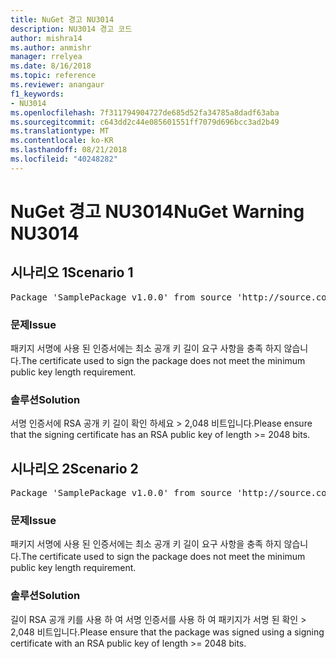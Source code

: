 ```yaml
---
title: NuGet 경고 NU3014
description: NU3014 경고 코드
author: mishra14
ms.author: anmishr
manager: rrelyea
ms.date: 8/16/2018
ms.topic: reference
ms.reviewer: anangaur
f1_keywords:
- NU3014
ms.openlocfilehash: 7f311794904727de685d52fa34785a8dadf63aba
ms.sourcegitcommit: c643dd2c44e085601551ff7079d696bcc3ad2b49
ms.translationtype: MT
ms.contentlocale: ko-KR
ms.lasthandoff: 08/21/2018
ms.locfileid: "40248282"
---
```

# <a name="nuget-warning-nu3014"></a><span data-ttu-id="72d69-103">NuGet 경고 NU3014</span><span class="sxs-lookup"><span data-stu-id="72d69-103">NuGet Warning NU3014</span></span>

## <a name="scenario-1"></a><span data-ttu-id="72d69-104">시나리오 1</span><span class="sxs-lookup"><span data-stu-id="72d69-104">Scenario 1</span></span>

<pre>Package 'SamplePackage v1.0.0' from source 'http://source.com/index.json': The signing certificate does not meet a minimum public key length requirement.</pre>

### <a name="issue"></a><span data-ttu-id="72d69-105">문제</span><span class="sxs-lookup"><span data-stu-id="72d69-105">Issue</span></span>

<span data-ttu-id="72d69-106">패키지 서명에 사용 된 인증서에는 최소 공개 키 길이 요구 사항을 충족 하지 않습니다.</span><span class="sxs-lookup"><span data-stu-id="72d69-106">The certificate used to sign the package does not meet the minimum public key length requirement.</span></span>


### <a name="solution"></a><span data-ttu-id="72d69-107">솔루션</span><span class="sxs-lookup"><span data-stu-id="72d69-107">Solution</span></span>

<span data-ttu-id="72d69-108">서명 인증서에 RSA 공개 키 길이 확인 하세요 > 2,048 비트입니다.</span><span class="sxs-lookup"><span data-stu-id="72d69-108">Please ensure that the signing certificate has an RSA public key of length >= 2048 bits.</span></span>



## <a name="scenario-2"></a><span data-ttu-id="72d69-109">시나리오 2</span><span class="sxs-lookup"><span data-stu-id="72d69-109">Scenario 2</span></span>

<pre>Package 'SamplePackage v1.0.0' from source 'http://source.com/index.json': The primary signature's certificate does not meet a minimum public key length requirement.</pre>

### <a name="issue"></a><span data-ttu-id="72d69-110">문제</span><span class="sxs-lookup"><span data-stu-id="72d69-110">Issue</span></span>

<span data-ttu-id="72d69-111">패키지 서명에 사용 된 인증서에는 최소 공개 키 길이 요구 사항을 충족 하지 않습니다.</span><span class="sxs-lookup"><span data-stu-id="72d69-111">The certificate used to sign the package does not meet the minimum public key length requirement.</span></span>


### <a name="solution"></a><span data-ttu-id="72d69-112">솔루션</span><span class="sxs-lookup"><span data-stu-id="72d69-112">Solution</span></span>

<span data-ttu-id="72d69-113">길이 RSA 공개 키를 사용 하 여 서명 인증서를 사용 하 여 패키지가 서명 된 확인 > 2,048 비트입니다.</span><span class="sxs-lookup"><span data-stu-id="72d69-113">Please ensure that the package was signed using a signing certificate with an RSA public key of length >= 2048 bits.</span></span>


